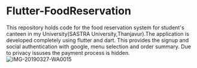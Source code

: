 # Flutter-FoodReservation
This repository holds code for the food reservation system for student's canteen in my University(SASTRA University,Thanjavur).The application is
developed completely using flutter and dart. This provides the signup and social authentication with google, menu selection and order summary.
Due to privacy issuses the payment process is hidden.
![IMG-20190327-WA0015](https://user-images.githubusercontent.com/36126860/55339747-e8efe280-54c0-11e9-9c92-9611119b5400.jpg)
